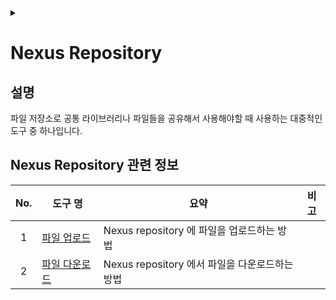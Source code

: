 <link rel="stylesheet" type="text/css" href="/css/header.css">
<link rel="stylesheet" type="text/css" href="/css/bootstrap/5.3.0-alpha1/bootstrap.css">
<div class="sticky-top bg-white pt-1 pb-2" id="header-div-max"></div>
<details id="display-none"><summary></summary>
  <script src="/js/header.js" defer="defer"></script>
</details>

# Nexus Repository
## 설명
파일 저장소로 공통 라이브러리나 파일들을 공유해서 사용해야할 때 사용하는 대중적인 도구 중 하나입니다.

## Nexus Repository 관련 정보

| No. | 도구 명 | 요약 | 비고 |
| :---: | --- | --- | --- |
| 1 | [파일 업로드](./upload/ "https://max-jayee.github.io/software_tools/nexus/upload") | Nexus repository 에 파일을 업로드하는 방법 | |
| 2 | [파일 다운로드](./download/ "https://max-jayee.github.io/software_tools/nexus/download") | Nexus repository 에서 파일을 다운로드하는 방법 | |